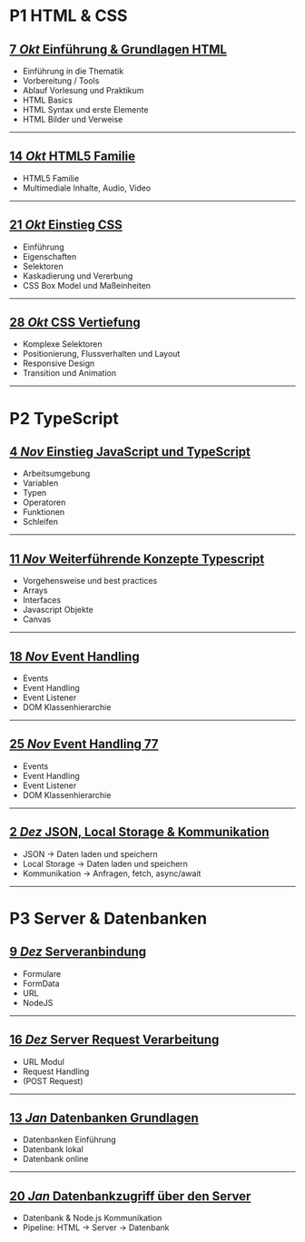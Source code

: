 # **P1** HTML & CSS

## [**7 _Okt_** Einführung & Grundlagen HTML](L01)  
- Einführung in die Thematik
- Vorbereitung / Tools
- Ablauf Vorlesung und Praktikum
- HTML Basics
- HTML Syntax und erste Elemente
- HTML Bilder und Verweise

---

## [**14 _Okt_** HTML5 Familie](L02)  
- HTML5 Familie
- Multimediale Inhalte, Audio, Video

---

## [**21 _Okt_** Einstieg CSS](L03)  
- Einführung
- Eigenschaften
- Selektoren
- Kaskadierung und Vererbung
- CSS Box Model und Maßeinheiten

---

## [**28 _Okt_** CSS Vertiefung](L04)

- Komplexe Selektoren
- Positionierung, Flussverhalten und Layout
- Responsive Design
- Transition und Animation

---

# **P2** TypeScript

## [**4 _Nov_** Einstieg JavaScript und TypeScript](L05)

- Arbeitsumgebung
- Variablen
- Typen
- Operatoren
- Funktionen
- Schleifen

---

## [**11 _Nov_** Weiterführende Konzepte Typescript](L06)

- Vorgehensweise und best practices
- Arrays
- Interfaces
- Javascript Objekte
- Canvas

---

## [**18 _Nov_** Event Handling](L07)

- Events
- Event Handling
- Event Listener
- DOM Klassenhierarchie  

---

## [**25 _Nov_** Event Handling 77](L08)

- Events
- Event Handling
- Event Listener
- DOM Klassenhierarchie  

---

## [**2 _Dez_** JSON, Local Storage & Kommunikation](L09)

- JSON -> Daten laden und speichern
- Local Storage -> Daten laden und speichern
- Kommunikation -> Anfragen, fetch, async/await  

---

# **P3** Server & Datenbanken

## [**9 _Dez_** Serveranbindung](L10)

- Formulare
- FormData
- URL
- NodeJS  

---

## [**16 _Dez_** Server Request Verarbeitung](L11)

- URL Modul
- Request Handling
- (POST Request)  

---

## [**13 _Jan_** Datenbanken Grundlagen](L12)

- Datenbanken Einführung
- Datenbank lokal
- Datenbank online

---

## [**20 _Jan_** Datenbankzugriff über den Server](L13)

- Datenbank & Node.js Kommunikation
- Pipeline: HTML → Server → Datenbank
